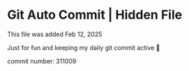 # Git Auto Commit | Hidden File

This file was added Feb 12, 2025

Just for fun and keeping my daily git commit active 🤪

commit number: 311009
